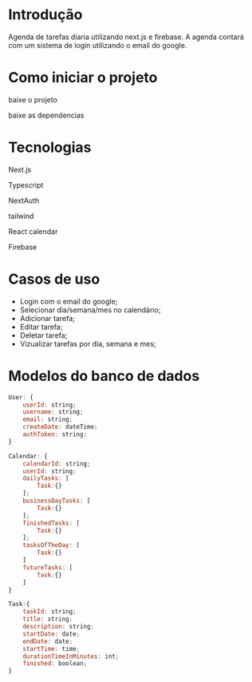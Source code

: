 # Introdução

 Agenda de tarefas diaria utilizando next.js e firebase.
 A agenda contará com um sistema de login utilizando o email do google.

# Como iniciar o projeto

 baixe o projeto

 baixe as dependencias

# Tecnologias

Next.js

Typescript 

NextAuth

tailwind

React calendar 

Firebase

# Casos de uso

- Login com o email do google;
- Selecionar dia/semana/mes no calendário;
- Adicionar tarefa;
- Editar tarefa;
- Deletar tarefa;
- Vizualizar tarefas por dia, semana e mes;

# Modelos do banco de dados


```js
User: {
    userId: string;
    username: string;
    email: string;
    createDate: dateTime;
    authToken: string;
}

Calendar: {
    calendarId: string;
    userId: string;
    dailyTasks: [
        Task:{}
    ];
    businessDayTasks: [
        Task:{}
    ];
    finishedTasks: [
        Task:{}
    ];
    tasksOfTheDay: [
        Task:{}
    ]
    futureTasks: [
        Task:{}
    ]
}

Task:{
    taskId: string;
    title: string;
    description: string;
    startDate: date;
    endDate: date;
    startTime: time;
    durationTimeInMinutes: int;
    finished: boolean;
}

```
